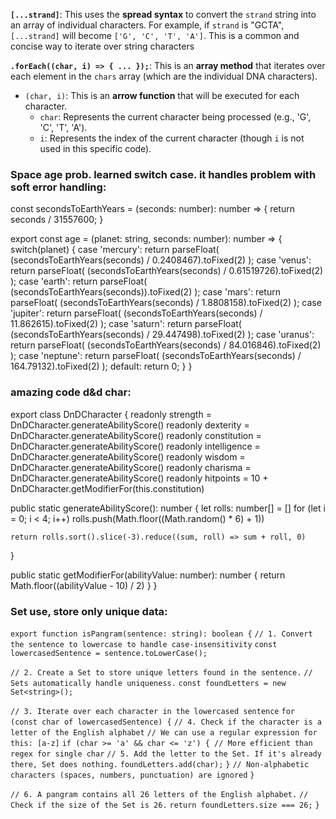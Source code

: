**`[...strand]`**: This uses the **spread syntax** to convert the `strand` string into an array of individual characters. For example, if `strand` is "GCTA", `[...strand]` will become `['G', 'C', 'T', 'A']`. This is a common and concise way to iterate over string characters

**`.forEach((char, i) => { ... });`**: This is an **array method** that iterates over each element in the `chars` array (which are the individual DNA characters).

- `(char, i)`: This is an **arrow function** that will be executed for each character.
    - `char`: Represents the current character being processed (e.g., 'G', 'C', 'T', 'A').
    - `i`: Represents the index of the current character (though `i` is not used in this specific code).
### Space age prob. learned switch case. it handles problem with soft error handling:
const secondsToEarthYears = (seconds: number): number => {
    return seconds / 31557600;
}

export const age = (planet: string, seconds: number): number => {
    switch(planet) {
        case 'mercury':
            return parseFloat(
              (secondsToEarthYears(seconds) / 0.2408467).toFixed(2)
            );
        case 'venus':
            return parseFloat(
              (secondsToEarthYears(seconds) / 0.61519726).toFixed(2)
            );
        case 'earth':
            return parseFloat(
              (secondsToEarthYears(seconds)).toFixed(2)
            );
        case 'mars':
            return parseFloat(
              (secondsToEarthYears(seconds) / 1.8808158).toFixed(2)
            );
        case 'jupiter':
            return parseFloat(
              (secondsToEarthYears(seconds) / 11.862615).toFixed(2)
            );
        case 'saturn':
            return parseFloat(
              (secondsToEarthYears(seconds) / 29.447498).toFixed(2)
            );
        case 'uranus':
            return parseFloat(
              (secondsToEarthYears(seconds) / 84.016846).toFixed(2)
            );
        case 'neptune':
            return parseFloat(
              (secondsToEarthYears(seconds) / 164.79132).toFixed(2)
            );
        default:
            return 0;
    }
}
### amazing code d&d char:


export class DnDCharacter {
  readonly strength = DnDCharacter.generateAbilityScore()
  readonly dexterity = DnDCharacter.generateAbilityScore()
  readonly constitution = DnDCharacter.generateAbilityScore()
  readonly intelligence = DnDCharacter.generateAbilityScore()
  readonly wisdom = DnDCharacter.generateAbilityScore()
  readonly charisma = DnDCharacter.generateAbilityScore()
  readonly hitpoints = 10 + DnDCharacter.getModifierFor(this.constitution)

  public static generateAbilityScore(): number {
    let rolls: number[] = []
    for (let i = 0; i < 4; i++)
      rolls.push(Math.floor((Math.random() * 6) + 1))

    return rolls.sort().slice(-3).reduce((sum, roll) => sum + roll, 0)
  }

  public static getModifierFor(abilityValue: number): number {
    return Math.floor((abilityValue - 10) / 2)
  }
}
### Set use, store only unique data:
`export function isPangram(sentence: string): boolean {`
  `// 1. Convert the sentence to lowercase to handle case-insensitivity`
  `const lowercasedSentence = sentence.toLowerCase();`

  `// 2. Create a Set to store unique letters found in the sentence.`
  `// Sets automatically handle uniqueness.`
  `const foundLetters = new Set<string>();`

  `// 3. Iterate over each character in the lowercased sentence`
  `for (const char of lowercasedSentence) {`
    `// 4. Check if the character is a letter of the English alphabet`
    `// We can use a regular expression for this: [a-z]`
    `if (char >= 'a' && char <= 'z') { // More efficient than regex for single char`
      `// 5. Add the letter to the Set. If it's already there, Set does nothing.`
      `foundLetters.add(char);`
    `}`
    `// Non-alphabetic characters (spaces, numbers, punctuation) are ignored`
  `}`

  `// 6. A pangram contains all 26 letters of the English alphabet.`
  `// Check if the size of the Set is 26.`
  `return foundLetters.size === 26;`
`}`

